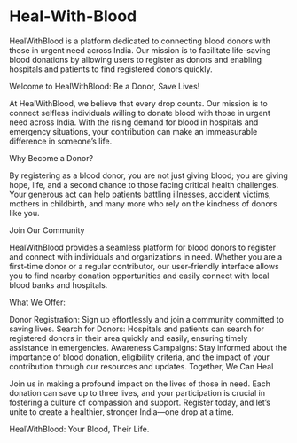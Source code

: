 
# Heal-With-Blood


HealWithBlood is a platform dedicated to connecting blood donors with those in urgent need across India. Our mission is to facilitate life-saving blood donations by allowing users to register as donors and enabling hospitals and patients to find registered donors quickly.


Welcome to HealWithBlood: Be a Donor, Save Lives!



At HealWithBlood, we believe that every drop counts. Our mission is to connect selfless individuals willing to donate blood with those in urgent need across India. With the rising demand for blood in hospitals and emergency situations, your contribution can make an immeasurable difference in someone’s life.


Why Become a Donor?

By registering as a blood donor, you are not just giving blood; you are giving hope, life, and a second chance to those facing critical health challenges. Your generous act can help patients battling illnesses, accident victims, mothers in childbirth, and many more who rely on the kindness of donors like you.

Join Our Community

HealWithBlood provides a seamless platform for blood donors to register and connect with individuals and organizations in need. Whether you are a first-time donor or a regular contributor, our user-friendly interface allows you to find nearby donation opportunities and easily connect with local blood banks and hospitals.

What We Offer:

Donor Registration: Sign up effortlessly and join a community committed to saving lives.
Search for Donors: Hospitals and patients can search for registered donors in their area quickly and easily, ensuring timely assistance in emergencies.
Awareness Campaigns: Stay informed about the importance of blood donation, eligibility criteria, and the impact of your contribution through our resources and updates.
Together, We Can Heal

Join us in making a profound impact on the lives of those in need. Each donation can save up to three lives, and your participation is crucial in fostering a culture of compassion and support. Register today, and let’s unite to create a healthier, stronger India—one drop at a time.

HealWithBlood: Your Blood, Their Life.
